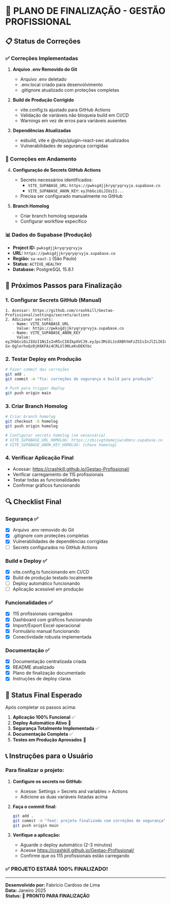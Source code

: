 # 🎯 PLANO DE FINALIZAÇÃO - GESTÃO PROFISSIONAL

## 📋 Status de Correções

### ✅ Correções Implementadas

1. **Arquivo .env Removido do Git**
   - Arquivo .env deletado
   - .env.local criado para desenvolvimento
   - .gitignore atualizado com proteções completas

2. **Build de Produção Corrigido**
   - vite.config.ts ajustado para GitHub Actions
   - Validação de variáveis não bloqueia build em CI/CD
   - Warnings em vez de erros para variáveis ausentes

3. **Dependências Atualizadas**
   - esbuild, vite e @vitejs/plugin-react-swc atualizados
   - Vulnerabilidades de segurança corrigidas

### 🔄 Correções em Andamento

4. **Configuração de Secrets GitHub Actions**
   - Secrets necessários identificados:
     - `VITE_SUPABASE_URL`: `https://pwksgdjjkryqryqrvyja.supabase.co`
     - `VITE_SUPABASE_ANON_KEY`: `eyJhbGciOiJIUzI1...`
   - Precisa ser configurado manualmente no GitHub

5. **Branch Homolog**
   - Criar branch homolog separada
   - Configurar workflow específico

### 📊 Dados do Supabase (Produção)

- **Project ID:** `pwksgdjjkryqryqrvyja`
- **URL:** `https://pwksgdjjkryqryqrvyja.supabase.co`
- **Região:** `sa-east-1` (São Paulo)
- **Status:** `ACTIVE_HEALTHY`
- **Database:** PostgreSQL 15.8.1

## 🚀 Próximos Passos para Finalização

### 1. Configurar Secrets GitHub (Manual)
```
1. Acessar: https://github.com/crashkill/Gestao-Profissional/settings/secrets/actions
2. Adicionar secrets:
   - Name: VITE_SUPABASE_URL
     Value: https://pwksgdjjkryqryqrvyja.supabase.co
   - Name: VITE_SUPABASE_ANON_KEY
     Value: eyJhbGciOiJIUzI1NiIsInR5cCI6IkpXVCJ9.eyJpc3MiOiJzdXBhYmFzZSIsInJlZiI6InB3a3NnZGpqa3J5cXJ5cXJ2eWphIiwicm9sZSI6ImFub24iLCJpYXQiOjE3NDg1NjAwNDgsImV4cCI6MjA2NDEzNjA0OH0.CbqU-Gx-QglerhxQzDjK6KFAi4CRLUl90LeKvDEKtbc
```

### 2. Testar Deploy em Produção
```bash
# Fazer commit das correções
git add .
git commit -m "fix: correções de segurança e build para produção"

# Push para triggar deploy
git push origin main
```

### 3. Criar Branch Homolog
```bash
# Criar branch homolog
git checkout -b homolog
git push origin homolog

# Configurar secrets homolog (se necessário)
# VITE_SUPABASE_URL_HOMOLOG: https://zbiivgtdamejiwcabmcv.supabase.co
# VITE_SUPABASE_ANON_KEY_HOMOLOG: [chave homolog]
```

### 4. Verificar Aplicação Final
- Acessar: https://crashkill.github.io/Gestao-Profissional/
- Verificar carregamento de 115 profissionais
- Testar todas as funcionalidades
- Confirmar gráficos funcionando

## 🔍 Checklist Final

### Segurança ✅
- [x] Arquivo .env removido do Git
- [x] .gitignore com proteções completas
- [x] Vulnerabilidades de dependências corrigidas
- [ ] Secrets configurados no GitHub Actions

### Build e Deploy ✅
- [x] vite.config.ts funcionando em CI/CD
- [x] Build de produção testado localmente
- [ ] Deploy automático funcionando
- [ ] Aplicação acessível em produção

### Funcionalidades ✅
- [x] 115 profissionais carregados
- [x] Dashboard com gráficos funcionando
- [x] Import/Export Excel operacional
- [x] Formulário manual funcionando
- [x] Conectividade robusta implementada

### Documentação ✅
- [x] Documentação centralizada criada
- [x] README atualizado
- [x] Plano de finalização documentado
- [x] Instruções de deploy claras

## 🎯 Status Final Esperado

Após completar os passos acima:

1. **Aplicação 100% Funcional** ✅
2. **Deploy Automático Ativo** 🔄
3. **Segurança Totalmente Implementada** ✅
4. **Documentação Completa** ✅
5. **Testes em Produção Aprovados** 🔄

## 📞 Instruções para o Usuário

### Para finalizar o projeto:

1. **Configure os secrets no GitHub:**
   - Acesse: Settings > Secrets and variables > Actions
   - Adicione as duas variáveis listadas acima

2. **Faça o commit final:**
   ```bash
   git add .
   git commit -m "feat: projeto finalizado com correções de segurança"
   git push origin main
   ```

3. **Verifique a aplicação:**
   - Aguarde o deploy automático (2-3 minutos)
   - Acesse https://crashkill.github.io/Gestao-Profissional/
   - Confirme que os 115 profissionais estão carregando

### ✅ PROJETO ESTARÁ 100% FINALIZADO!

---

**Desenvolvido por:** Fabrício Cardoso de Lima  
**Data:** Janeiro 2025  
**Status:** 🎯 **PRONTO PARA FINALIZAÇÃO** 